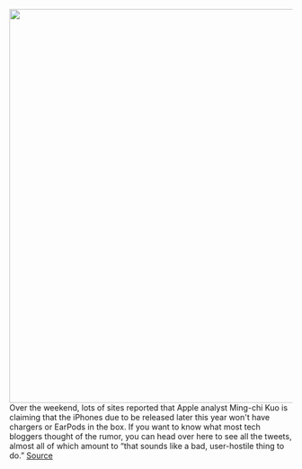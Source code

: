 <img src='https://cdn.vox-cdn.com/thumbor/qOOj0GIdQCe_b29N0XBIEjG77Bw=/0x0:2040x1360/1200x800/filters:focal(857x517:1183x843)/cdn.vox-cdn.com/uploads/chorus_image/image/66998966/akrales_181019_3014_0676.0.jpg' width='700px' /><br/>
Over the weekend, lots of sites reported that Apple analyst Ming-chi Kuo is claiming that the iPhones due to be released later this year won't have chargers or EarPods in the box. If you want to know what most tech bloggers thought of the rumor, you can head over here to see all the tweets, almost all of which amount to “that sounds like a bad, user-hostile thing to do.”
<a href='https://www.theverge.com/2020/6/30/21307463/apple-iphone-12-power-adapter-charger-rumor-usb-c'> Source <a/>